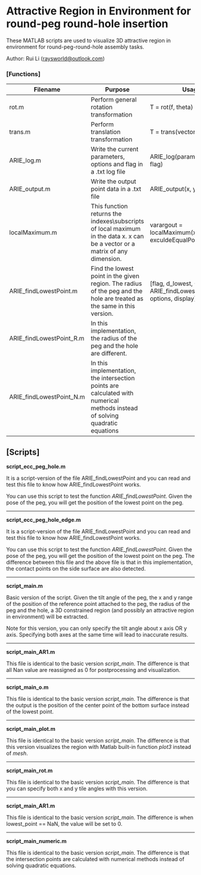 # Attractive Region in Environment for round-peg round-hole insertion

These MATLAB scripts are used to visualize 3D attractive region in environment for round-peg-round-hole assembly tasks.

Author: Rui Li (raysworld@outlook.com)



### [Functions]

| Filename                 | Purpose                                                      | Usage                                                        |
| ------------------------ | ------------------------------------------------------------ | ------------------------------------------------------------ |
| rot.m                    | Perform general rotation transformation                      | T = rot(f, theta)                                            |
| trans.m                  | Perform translation transformation                           | T = trans(vector)                                            |
| ARIE_log.m               | Write the current parameters, options and flag in a .txt log file | ARIE_log(param, options, flag)                               |
| ARIE_output.m            | Write the output point data in a .txt file                   | ARIE_output(x, y, z)                                         |
| localMaximum.m           | This function returns the indexes\subscripts of local maximum in the data x. x can be a vector or a matrix of any dimension. | varargout = localMaximum(x,minDist, exculdeEqualPoints)      |
| ARIE_findLowestPoint.m   | Find the lowest point in the given region. The radius of the peg and the hole are treated as the same in this version. | [flag, d_lowest, O_pe_H] = ARIE_findLowestPoint(param, options, display) |
| ARIE_findLowestPoint_R.m | In this implementation, the radius of the peg and the hole are different. |                                                              |
| ARIE_findLowestPoint_N.m | In this implementation, the intersection points are calculated with numerical methods instead of solving quadratic equations |                                                              |



[Scripts]
---------------------------------------------------------------------
**script_ecc_peg_hole.m**

It is a script-version of the file ARIE_findLowestPoint and you can read and test this file to know how ARIE_findLowestPoint works.

You can use this script to test the function *ARIE_findLowestPoint*. Given the pose of the peg, you will get the position of the lowest point on the peg.

---------------------------------------------------------------------
**script_ecc_peg_hole_edge.m**

It is a script-version of the file ARIE_findLowestPoint and you can read and test this file to know how ARIE_findLowestPoint works.

You can use this script to test the function *ARIE_findLowestPoint*. Given the pose of the peg, you will get the position of the lowest point on the peg. The difference between this file and the above file is that in this implementation, the contact points on the side surface are also detected.



---------------------------------------------------------------------
**script_main.m**

Basic version of the script. Given the tilt angle of the peg, the x and y range of the  position of the reference point attached to the peg, the radius of the peg and the hole, a 3D constrained region (and possibly an attractive region in environment) will be extracted. 

Note for this version, you can only specify the tilt angle about x axis OR y axis. Specifying both axes at the same time will lead to inaccurate results.

---------------------------------------------------------------------
**script_main_AR1.m**

This file is identical to the basic version *script_main*. The difference is that all Nan value are reassigned as 0 for postprocessing and visualization.

---------------------------------------------------------------------
**script_main_o.m**

This file is identical to the basic version *script_main*. The difference is that the output is the position of the center point of the bottom surface instead of the lowest point.

------

**script_main_plot.m**

This file is identical to the basic version *script_main*. The difference is that this version visualizes the region with Matlab built-in function *plot3* instead of *mesh*.


---------------------------------------------------------------------
**script_main_rot.m**

This file is identical to the basic version *script_main*. The difference is that you can specify both x and y tile angles with this version.


------

**script_main_AR1.m**

This file is identical to the basic version *script_main*. The difference is when lowest_point == NaN, the value will be set to 0.


------

**script_main_numeric.m**

This file is identical to the basic version *script_main*. The difference is that the intersection points are calculated with numerical methods instead of solving quadratic equations.